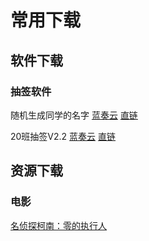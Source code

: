 # 常用下载
## 软件下载
### 抽签软件
随机生成同学的名字 [蓝奏云](https://www.lanzous.com/i29zthc) [直链](https://development23.baidupan.com/2018111814bb/2018/11/03/910eb9076bece29c53f466efb1730f84.zip?st=l3KPNyRI2fGorXTnEiABwA&q=%E9%9A%8F%E6%9C%BA%E7%94%9F%E6%88%90%E5%90%8C%E5%AD%A6%E5%90%8D%E5%AD%97.zip&e=1542523374&ip=39.181.180.196&fi=5553162&up=)

20班抽签V2.2  [蓝奏云](https://www.lanzous.com/i2a2gje) [直链](https://development49.baidupan.com/2018111814bb/2018/11/03/2eafc27540151c28998667e556bd456c.zip?st=s6rQ0Hx7CpfVzhEMkyiNcw&q=20%E7%8F%AD%E6%8A%BD%E7%AD%BE%20V2.2.zip&e=1542523628&ip=39.181.180.196&fi=5556584&up=)
## 资源下载
### 电影
[名侦探柯南：零的执行人](http://dl196.80s.im:920/1810/名侦探柯南：零的执行人/名侦探柯南：零的执行人.mp4)
